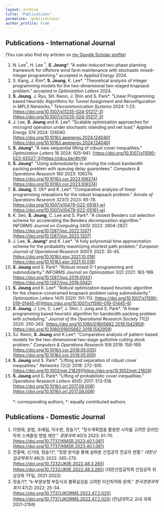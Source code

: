 ```yaml
---
layout: archive
title: "Publications"
permalink: /publications/
author_profile: true
---
```

## **Publications - International Journal**
(You can also find my articles on [my Google Scholar profile](https://scholar.google.com/citations?hl=en&user=j-bCTNgAAAAJ&view_op=list_works&sortby=pubdate))<br />
1. N. Lee$\text{}^\dagger$, H. Lee $^\dagger$, **S. Joung**\*. "A wake-induced two-phase planning framework for offshore wind farm maintenance with stochastic mixed-integer programming." accepted in _Applied Energy_ 2024.
1. S. Kang, J. Kim\*, **S. Joung**, K. Lee\*. "Theoretical analysis of integer programming models for the two-dimensional two-staged knapsack problem." accepted in _Optimization Letters_ 2024.
1. **S. Joung**, J. Ryu, SH. Kwon, J. Shin and S. Park\*. "Linear Programming based Heuristic Algorithms for Tunnel Assignment and Reconfiguration in MPLS Networks." _Telecommunication Systems_ 2024: 1-23. [https://doi.org/10.1007/s11235-024-01217-3](https://doi.org/10.1007/s11235-024-01217-3)
1. J. Lee, **S. Joung** and K. Lee\*. "Scalable optimization approaches for microgrid operation under stochastic islanding and net load." _Applied Energy_ 374 2024: 124040. [https://doi.org/10.1016/j.apenergy.2024.124040](https://doi.org/10.1016/j.apenergy.2024.124040)
1. **S. Joung**\*. "A new sequential lifting of robust cover inequalities." _Optimization Letters_ 18 2024: 925–941. [https://doi.org/10.1007/s11590-023-02027-3](https://rdcu.be/dfrrN)
1. **S. Joung**\*. "Using submodularity in solving the robust bandwidth packing problem with queuing delay guarantees." _Computers & Operations Research_ 160 2023: 106374. [https://doi.org/10.1016/j.cor.2023.106374](https://doi.org/10.1016/j.cor.2023.106374)
1. **S. Joung**, S. Oh\* and K. Lee\*. "Comparative analysis of linear programming relaxations for the robust knapsack problem." _Annals of Operations Research_ 323(1) 2023: 65-78. [https://doi.org/10.1007/s10479-022-05161-w](https://doi.org/10.1007/s10479-022-05161-w)
1. K. Seo, **S. Joung**, C. Lee and S. Park\*. "A closest Benders cut selection scheme for accelerating the Benders decomposition algorithm." _INFORMS Journal on Computing_ 34(5) 2022: 2804-2827. [https://doi.org/10.1287/ijoc.2022.1207](https://doi.org/10.1287/ijoc.2022.1207)
1. J. Lee, **S. Joung**\* and K. Lee\*. "A fully polynomial time approximation scheme for the probability maximizing shortest path problem." _European Journal of Operational Research_ 300(1) 2022: 35-45. [https://doi.org/10.1016/j.ejor.2021.10.018](https://doi.org/10.1016/j.ejor.2021.10.018)
1. **S. Joung** and S. Park\*. "Robust mixed 0-1 programming and submodularity." _INFORMS Journal on Optimization_ 3(2) 2021: 183-199. [https://doi.org/10.1287/ijoo.2019.0042](https://doi.org/10.1287/ijoo.2019.0042)
1. **S. Joung** and K. Lee\*. "Robust optimization-based heuristic algorithm for the chance-constrained knapsack problem using submodularity." _Optimization Letters_ 14(1) 2020: 101-113. [https://doi.org/10.1007/s11590-019-01445-6](https://doi.org/10.1007/s11590-019-01445-6)
1. **S. Joung**, J. Lim, C. Lee\*, J. Shin, I. Jung and S. Park\*. "A linear programming based heuristic algorithm for bandwidth packing problem with scheduling." _Journal of the Operational Research Society_ 71(2) 2020: 250-263. [https://doi.org/10.1080/01605682.2018.1542959](https://doi.org/10.1080/01605682.2018.1542959)
1. SJ. Kwon, **S. Joung** and K.Lee\*. "Comparative analysis of pattern-based models for the two-dimensional two-stage guillotine cutting stock problem." _Computers & Operations Research_ 109 2019: 159-169. [https://doi.org/10.1016/j.cor.2019.05.005](https://doi.org/10.1016/j.cor.2019.05.005)
1. **S. Joung** and S. Park\*. "Lifting and separation of robust cover inequalities." _Networks_ 72(2) 2018: 272-305. [https://doi.org/10.1002/net.21829](https://doi.org/10.1002/net.21829)
1. **S. Joung** and S. Park\*. "Lifting of probabilistic cover inequalities." _Operations Research Letters_ 45(5) 2017: 513-518. [https://doi.org/10.1016/j.orl.2017.08.006](https://doi.org/10.1016/j.orl.2017.08.006)<br /><br />
*: corresponding authors, $\dagger$: equally contributed authors

## **Publications - Domestic Journal**
1. 이현태, 윤범, 조예림, 이수현, 정슬기*, "정수계획법을 활용한 시차를 고려한 온라인 학회 스케줄링 방법 제안." _경영과학_ 40(1) 2023: 61-70. [https://doi.org/10.7737/KMSR.2023.40.1.061](https://doi.org/10.7737/KMSR.2023.40.1.061)
1. 전홍배, 신기태, 정슬기*, "정량 분석을 통해 살펴본 산업공학 전공의 현황." _대한산업공학회지_ 48(3) 2022: 265-270. [https://doi.org/10.7232/JKIIE.2022.48.3.265](https://doi.org/10.7232/JKIIE.2022.48.3.265)
(대한산업공학회 산업공학 위상강화 TF팀, 2021-2022)
1. 정슬기*, "k-부분보형 부등식과 불확실성을 고려한 이산최적화 문제." _한국경영과학회지_ 47(2) 2022: 25-34. [https://doi.org/10.7737/JKORMS.2022.47.2.025](https://doi.org/10.7737/JKORMS.2022.47.2.025)
(전남대학교 교내 과제 2021-2158)
